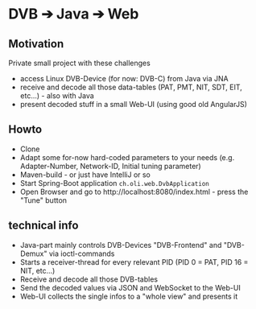 # DVB ➔ Java ➔ Web

## Motivation
Private small project with these challenges
- access Linux DVB-Device (for now: DVB-C) from Java via JNA
- receive and decode all those data-tables (PAT, PMT, NIT, SDT, EIT, etc...) - also with Java
- present decoded stuff in a small Web-UI (using good old AngularJS)

## Howto
- Clone
- Adapt some for-now hard-coded parameters to your needs (e.g. Adapter-Number, Network-ID, Initial tuning parameter)
- Maven-build - or just have IntelliJ or so
- Start Spring-Boot application `ch.oli.web.DvbApplication`
- Open Browser and go to http://localhost:8080/index.html - press the "Tune" button

## technical info
- Java-part mainly controls DVB-Devices "DVB-Frontend" and "DVB-Demux" via ioctl-commands
- Starts a receiver-thread for every relevant PID (PID 0 = PAT, PID 16 = NIT, etc...)
- Receive and decode all those DVB-tables
- Send the decoded values via JSON and WebSocket to the Web-UI
- Web-UI collects the single infos to a "whole view" and presents it